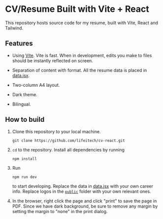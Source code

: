 # CV/Resume Built with Vite + React

This repository hosts source code for my resume, built with Vite, React and Tailwind.

## Features

- Using [Vite](https://vitejs.dev/). Vite is fast. When in development, edits you make to files should be instantly reflected on screen.

- Separation of content with format. All the resume data is placed in [data.jsx](/src/sections/data.jsx).

- Two-column A4 layout.

- Dark theme.

- Bilingual.

## How to build

1. Clone this repository to your local machine.

    ```shell
    git clone https://github.com/lifeitech/cv-react.git
    ```

2. `cd` to the repository. Install all dependencies by running

    ```shell
    npm install
    ```

3. Run

    ```shell
    npm run dev
    ```

    to start developing. Replace the data in [data.jsx](/src/sections/data.jsx) with your own career info. Replace logos in the [`public`](/public/) folder with your own relevant ones.

4. In the browser, right click the page and click "print" to save the page in PDF. Since we have dark background, be sure to remove any margin by setting the margin to "none" in the print dialog.